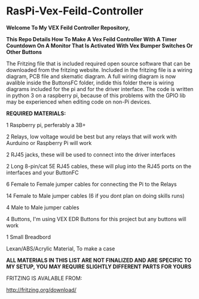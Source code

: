 # RasPi-Vex-Feild-Controller
**Welcome To My VEX Feild Controller Repository,**

**This Repo Details How To Make A Vex Feild Controller With A Timer Countdown On A Monitor That Is Activated With Vex Bumper Switches Or Other Buttons**


The Fritzing file that is included required open source software that can be downloaded from the fritzing website.  Included in the fritzing file is a wiring diagram, PCB file and skematic diagram.  A full wiring diagram is now avalible inside the ButtonsFC folder, indide this folder there is wiring diagrams included for the pi and for the driver interface.  The code is written in python 3 on a raspberry pi, because of this problems with the GPIO lib may be experienced when editing code on non-Pi devices.


**REQUIRED MATERIALS:**

1 Raspberry pi, perferably a 3B+

2 Relays, low voltage would be best but any relays that will work with Aurduino or Raspberry Pi will work

2 RJ45 jacks, these will be used to connect into the driver interfaces

2 Long 8-pin/cat 5E RJ45 cables, these will plug into the RJ45 ports on the interfaces and your ButtonFC

6 Female to Female jumper cables for connecting the Pi to the Relays

14 Female to Male jumper cables  (6 if you dont plan on doing skills runs)

4 Male to Male jumper cables

4 Buttons, I'm using VEX EDR Buttons for this project but any buttons will work

1 Small Breadbord

Lexan/ABS/Acrylic Material, To make a case

**ALL MATERIALS IN THIS LIST ARE NOT FINALIZED AND ARE SPECIFIC TO MY SETUP, YOU MAY REQUIRE SLIGHTLY DIFFERENT PARTS FOR YOURS**

FRITZING IS AVALABLE FROM:

http://fritzing.org/download/
